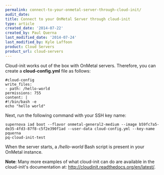 ```yaml
---
permalink: connect-to-your-onmetal-server-through-cloud-init/
audit_date:
title: Connect to your OnMetal Server through cloud-init
type: article
created_date: '2014-07-22'
created_by: Paul Querna
last_modified_date: '2014-07-24'
last_modified_by: Kyle Laffoon
product: Cloud Servers
product_url: cloud-servers
---
```


Cloud-init works out of the box with OnMetal servers. Therefore, you can
create a **cloud-config.yml** file as follows:

    #cloud-config
    write_files:
    - path: /hello-world
    permissions: 755
    content: |
    #!/bin/bash -e
    echo "hello world"

Next, run the following command with your SSH key name:

    supernova iad boot --flavor onmetal-general2-medium --image b59fc7a5-de35-4fd3-87f8-c5f2e390f1ad --user-data cloud-config.yml --key-name pquerna
    pq-cloud-init-test

When the server starts, a */hello-world* Bash script is present in your
OnMetal instance.

**Note**: Many more examples of what cloud-init can do are available in
the cloud-init's documentation at:
<http://cloudinit.readthedocs.org/en/latest/>.
